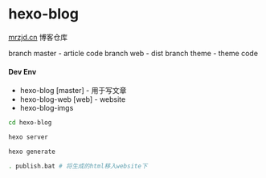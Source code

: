 # hexo-blog

[mrzjd.cn](http://mrzjd.cn) 博客仓库

branch master - article code
branch web - dist
branch theme - theme code

#### Dev Env

* hexo-blog [master] - 用于写文章
* hexo-blog-web [web] - website
* hexo-blog-imgs

```bash
cd hexo-blog

hexo server

hexo generate

. publish.bat # 将生成的html移入website下
```
